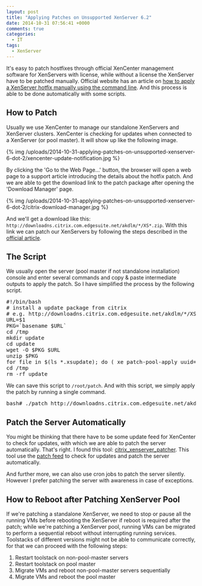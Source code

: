 ```yaml
---
layout: post
title: "Applying Patches on Unsupported XenServer 6.2"
date: 2014-10-31 07:56:41 +0000
comments: true
categories: 
  - IT
tags:
  - XenServer
---
```

It's easy to patch hostfixes through official XenCenter management software for XenServers with license, while without a license the XenServer have to be patched manually. Official website has an article on [how to apply a XenServer hotfix manually using the command line](http://support.citrix.com/article/CTX132791L). And this process is able to be done automatically with some scripts.

<!--more-->

## How to Patch

Usually we use XenCenter to manage our standalone XenServers and XenServer clusters. XenCenter is checking for updates when connected to a XenServer (or pool master). It will show up like the following image.

{% img /uploads/2014-10-31-applying-patches-on-unsupported-xenserver-6-dot-2/xencenter-update-notification.jpg %}

By clicking the 'Go to the Web Page...' button, the browser will open a web page to a support article introducing the details about the hotfix patch. And we are able to get the download link to the patch package after opening the 'Download Manager' page.

{% img /uploads/2014-10-31-applying-patches-on-unsupported-xenserver-6-dot-2/citrix-download-manager.jpg %}

And we'll get a download like this: ```http://downloadns.citrix.com.edgesuite.net/akdlm/*/XS*.zip```. With this link we can patch our XenServers by following the steps described in the [official article](http://support.citrix.com/article/CTX132791L).

## The Script

We usually open the server (pool master if not standalone installation) console and enter several commands and copy & paste intermediate outputs to apply the patch. So I have simplified the process by the following script.

<pre>
#!/bin/bash
# install a update package from citrix
# e.g. http://downloadns.citrix.com.edgesuite.net/akdlm/*/XS*.zip
URL=$1
PKG=`basename $URL`
cd /tmp
mkdir update
cd update
wget -O $PKG $URL
unzip $PKG
for file in $(ls *.xsupdate); do ( xe patch-pool-apply uuid=`xe patch-upload file-name=$file` ) done
cd /tmp
rm -rf update
</pre>

We can save this script to ```/root/patch```. And with this script, we simply apply the patch by running a single command.

<pre>bash# ./patch http://downloadns.citrix.com.edgesuite.net/akdlm/*/XS*.zip</pre>

## Patch the Server Automatically

You might be thinking that there have to be some update feed for XenCenter to check for updates, with which we are able to patch the server automatically. That's right. I found this tool: [citrix_xenserver_patcher](https://github.com/dalgibbard/citrix_xenserver_patcher). This tool use the [patch feed](http://updates.xensource.com/XenServer/updates.xml) to check for updates and patch the server automatically.

And further more, we can also use cron jobs to patch the server silently. However I prefer patching the server with awareness in case of exceptions.

## How to Reboot after Patching XenServer Pool

If we're patching a standalone XenServer, we need to stop or pause all the running VMs before rebooting the XenServer if reboot is required after the patch; while we're patching a XenServer pool, running VMs can be migrated to perform a sequential reboot without interrupting running services. Toolstacks of different versions might not be able to communicate correctly, for that we can proceed with the following steps:

1. Restart toolstack on non-pool-master servers
2. Restart toolstack on pool master
3. Migrate VMs and reboot non-pool-master servers sequentially
4. Migrate VMs and reboot the pool master